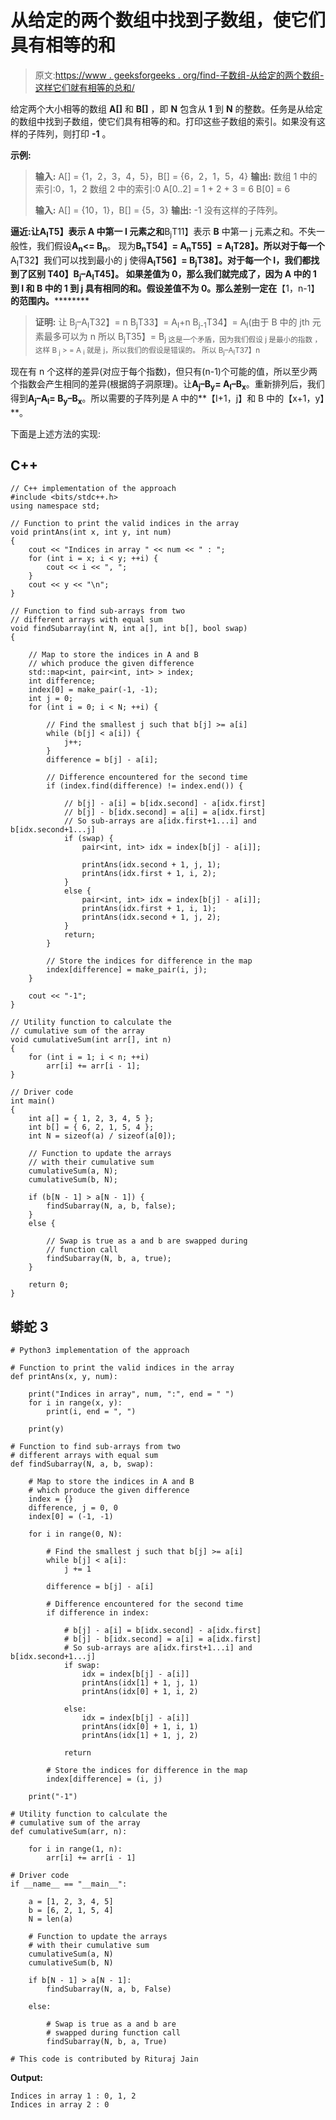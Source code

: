 # 从给定的两个数组中找到子数组，使它们具有相等的和

> 原文:[https://www . geeksforgeeks . org/find-子数组-从给定的两个数组-这样它们就有相等的总和/](https://www.geeksforgeeks.org/find-sub-arrays-from-given-two-arrays-such-that-they-have-equal-sum/)

给定两个大小相等的数组 **A[]** 和 **B[]** ，即 **N** 包含从 **1** 到 **N** 的整数。任务是从给定的数组中找到子数组，使它们具有相等的和。打印这些子数组的索引。如果没有这样的子阵列，则打印 **-1** 。

**示例:**

> **输入:** A[] = {1，2，3，4，5}，B[] = {6，2，1，5，4}
> **输出:**
> 数组 1 中的索引:0，1，2
> 数组 2 中的索引:0
> A[0..2] = 1 + 2 + 3 = 6
> B[0] = 6
> 
> **输入:** A[] = {10，1}，B[] = {5，3}
> **输出:** -1
> 没有这样的子阵列。

**逼近:**让**A<sub>I</sub>T5】表示 **A** 中第一 I 元素之和**B<sub>j</sub>T11】表示 **B** 中第一 j 元素之和。不失一般性，我们假设**A<sub>n</sub><= B<sub>n</sub>**。
现为**B<sub>n</sub>T54】= A<sub>n</sub>T55】= A<sub>I</sub>T28】。所以对于每一个**A<sub>I</sub>T32】我们可以找到最小的 j 使得**A<sub>I</sub>T56】= B<sub>j</sub>T38】。对于每一个 I，我们都找到了区别
T40】B<sub>j</sub>–A<sub>I</sub>T45】。
如果差值为 0，那么我们就完成了，因为 **A** 中的 1 到 I 和 **B** 中的 1 到 j 具有相同的和。假设差值不为 0。那么差别一定在**【1，n-1】**的范围内。**********

> **证明:**
> 让 B<sub>j</sub>–A<sub>I</sub>T32】= n
> B<sub>j</sub>T33】= A<sub>I</sub>+n
> B<sub>j-1</sub>T34】= A<sub>I</sub>(由于 B 中的 jth 元素最多可以为 n 所以 B<sub>j</sub>T35】= B<sub>j
> 这是一个矛盾，因为我们假设 j 是最小的指数
> ，这样 B <sub>j</sub> > = A <sub>i</sub> 就是 j，所以我们的假设是错误的。
> 所以 B<sub>j</sub>–A<sub>I</sub>T37】n</sub>

现在有 n 个这样的差异(对应于每个指数)，但只有(n-1)个可能的值，所以至少两个指数会产生相同的差异(根据鸽子洞原理)。让**A<sub>j</sub>–B<sub>y</sub>= A<sub>I</sub>–B<sub>x</sub>**。重新排列后，我们得到**A<sub>j</sub>–A<sub>I</sub>= B<sub>y</sub>–B<sub>x</sub>**。所以需要的子阵列是 A 中的**【I+1，j】和 B 中的【x+1，y】**。

下面是上述方法的实现:

## C++

```
// C++ implementation of the approach
#include <bits/stdc++.h>
using namespace std;

// Function to print the valid indices in the array
void printAns(int x, int y, int num)
{
    cout << "Indices in array " << num << " : ";
    for (int i = x; i < y; ++i) {
        cout << i << ", ";
    }
    cout << y << "\n";
}

// Function to find sub-arrays from two
// different arrays with equal sum
void findSubarray(int N, int a[], int b[], bool swap)
{

    // Map to store the indices in A and B
    // which produce the given difference
    std::map<int, pair<int, int> > index;
    int difference;
    index[0] = make_pair(-1, -1);
    int j = 0;
    for (int i = 0; i < N; ++i) {

        // Find the smallest j such that b[j] >= a[i]
        while (b[j] < a[i]) {
            j++;
        }
        difference = b[j] - a[i];

        // Difference encountered for the second time
        if (index.find(difference) != index.end()) {

            // b[j] - a[i] = b[idx.second] - a[idx.first]
            // b[j] - b[idx.second] = a[i] = a[idx.first]
            // So sub-arrays are a[idx.first+1...i] and b[idx.second+1...j]
            if (swap) {
                pair<int, int> idx = index[b[j] - a[i]];

                printAns(idx.second + 1, j, 1);
                printAns(idx.first + 1, i, 2);
            }
            else {
                pair<int, int> idx = index[b[j] - a[i]];
                printAns(idx.first + 1, i, 1);
                printAns(idx.second + 1, j, 2);
            }
            return;
        }

        // Store the indices for difference in the map
        index[difference] = make_pair(i, j);
    }

    cout << "-1";
}

// Utility function to calculate the
// cumulative sum of the array
void cumulativeSum(int arr[], int n)
{
    for (int i = 1; i < n; ++i)
        arr[i] += arr[i - 1];
}

// Driver code
int main()
{
    int a[] = { 1, 2, 3, 4, 5 };
    int b[] = { 6, 2, 1, 5, 4 };
    int N = sizeof(a) / sizeof(a[0]);

    // Function to update the arrays
    // with their cumulative sum
    cumulativeSum(a, N);
    cumulativeSum(b, N);

    if (b[N - 1] > a[N - 1]) {
        findSubarray(N, a, b, false);
    }
    else {

        // Swap is true as a and b are swapped during
        // function call
        findSubarray(N, b, a, true);
    }

    return 0;
}
```

## 蟒蛇 3

```
# Python3 implementation of the approach 

# Function to print the valid indices in the array 
def printAns(x, y, num): 

    print("Indices in array", num, ":", end = " ") 
    for i in range(x, y):  
        print(i, end = ", ") 

    print(y) 

# Function to find sub-arrays from two 
# different arrays with equal sum 
def findSubarray(N, a, b, swap): 

    # Map to store the indices in A and B 
    # which produce the given difference 
    index = {} 
    difference, j = 0, 0 
    index[0] = (-1, -1)

    for i in range(0, N):  

        # Find the smallest j such that b[j] >= a[i] 
        while b[j] < a[i]:  
            j += 1 

        difference = b[j] - a[i] 

        # Difference encountered for the second time 
        if difference in index:  

            # b[j] - a[i] = b[idx.second] - a[idx.first] 
            # b[j] - b[idx.second] = a[i] = a[idx.first] 
            # So sub-arrays are a[idx.first+1...i] and b[idx.second+1...j] 
            if swap:  
                idx = index[b[j] - a[i]] 
                printAns(idx[1] + 1, j, 1) 
                printAns(idx[0] + 1, i, 2) 

            else:
                idx = index[b[j] - a[i]] 
                printAns(idx[0] + 1, i, 1) 
                printAns(idx[1] + 1, j, 2) 

            return 

        # Store the indices for difference in the map 
        index[difference] = (i, j) 

    print("-1") 

# Utility function to calculate the 
# cumulative sum of the array 
def cumulativeSum(arr, n): 

    for i in range(1, n): 
        arr[i] += arr[i - 1] 

# Driver code 
if __name__ == "__main__": 

    a = [1, 2, 3, 4, 5]  
    b = [6, 2, 1, 5, 4]  
    N = len(a) 

    # Function to update the arrays 
    # with their cumulative sum 
    cumulativeSum(a, N) 
    cumulativeSum(b, N) 

    if b[N - 1] > a[N - 1]:  
        findSubarray(N, a, b, False) 

    else:

        # Swap is true as a and b are 
        # swapped during function call 
        findSubarray(N, b, a, True) 

# This code is contributed by Rituraj Jain
```

**Output:**

```
Indices in array 1 : 0, 1, 2
Indices in array 2 : 0

```